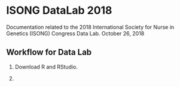 # ISONG DataLab 2018
Documentation related to the 2018 International Society for Nurse in Genetics (ISONG) Congress Data Lab.
October 26, 2018

## Workflow for Data Lab

1. Download R and RStudio.

2. 
